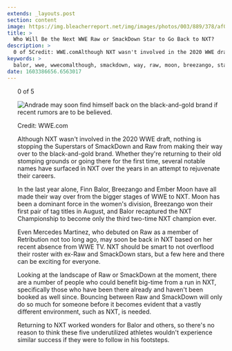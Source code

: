 ```yaml
--- 
extends: _layouts.post 
section: content 
image: https://img.bleacherreport.net/img/images/photos/003/889/378/af007160d279207a1be07d900b8d163d_crop_exact.jpg?w=1200&h=1200&q=75 
title: > 
  Who Will Be the Next WWE Raw or SmackDown Star to Go Back to NXT? 
description: > 
  0 of 5Credit: WWE.comAlthough NXT wasn't involved in the 2020 WWE draft, nothing is stopping the Superstars of SmackDown and Raw from making their way over to the black-and-gold brand.In the last year alone, Finn Balor, Breezango and Ember Moon have all made their way over from the bigger stages of WWE to NXT.Even Mercedes Martinez, who debuted on Raw as a member of Retribution not too long ago, may soon be back in NXT based on her recent absence from WWE TV.NXT should be smart to not overflood their roster with ex-Raw and SmackDown stars, but a few here and there can be exciting for everyone.Bouncing between Raw and SmackDown will only do so much for someone before it becomes evident that a vastly different environment, such as NXT, is needed. 
keywords: > 
  balor, wwe, wwecomalthough, smackdown, way, raw, moon, breezango, star, nxt, wouldnt 
date: 1603386656.6563017 
--- 
```

<ol><p class="slideData">0 of 5</p><p></p><img alt="Andrade may soon find himself back on the black-and-gold brand if recent rumors are to be believed." src="https://static-assets.bleacherreport.net/img/atoms/lazyImage/logo.png"><p class="credit">Credit: WWE.com</p><p class="">Although NXT wasn't involved in the 2020 WWE draft, nothing is stopping the Superstars of SmackDown and Raw from making their way over to the black-and-gold brand. Whether they're returning to their old stomping grounds or going there for the first time, several notable names have surfaced in NXT over the years in an attempt to rejuvenate their careers.</p><p class="">In the last year alone, Finn Balor, Breezango and Ember Moon have all made their way over from the bigger stages of WWE to NXT. Moon has been a dominant force in the women's division, Breezango won their first pair of tag titles in August, and Balor recaptured the NXT Championship to become only the third two-time NXT champion ever.</p><p class="">Even Mercedes Martinez, who debuted on Raw as a member of Retribution not too long ago, may soon be back in NXT based on her recent absence from WWE TV. NXT should be smart to not overflood their roster with ex-Raw and SmackDown stars, but a few here and there can be exciting for everyone.</p><p class="">Looking at the landscape of Raw or SmackDown at the moment, there are a number of people who could benefit big-time from a run in NXT, specifically those who have been there already and haven't been booked as well since. Bouncing between Raw and SmackDown will only do so much for someone before it becomes evident that a vastly different environment, such as NXT, is needed.</p><p class="">Returning to NXT worked wonders for Balor and others, so there's no reason to think these five underutilized athletes wouldn't experience similar success if they were to follow in his footsteps.</p></ol>